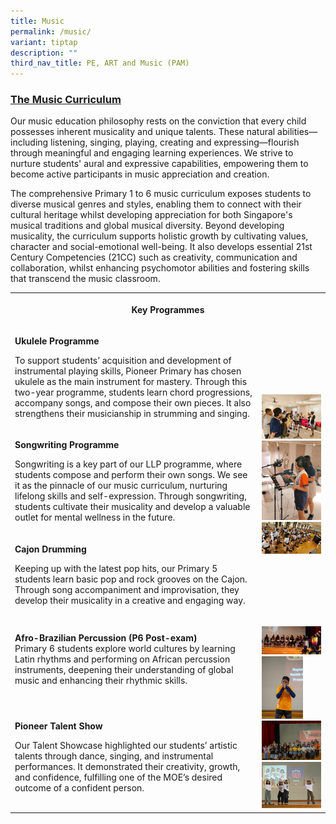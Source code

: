 ```yaml
---
title: Music
permalink: /music/
variant: tiptap
description: ""
third_nav_title: PE, ART and Music (PAM)
---
```

<h3><strong><u>The Music Curriculum</u></strong></h3>
<p>Our music education philosophy rests on the conviction that every child
possesses inherent musicality and unique talents. These natural abilities—including
listening, singing, playing, creating and expressing—flourish through meaningful
and engaging learning experiences. We strive to nurture students' aural
and expressive capabilities, empowering them to become active participants
in music appreciation and creation.</p>
<p>The comprehensive Primary 1 to 6 music curriculum exposes students to
diverse musical genres and styles, enabling them to connect with their
cultural heritage whilst developing appreciation for both Singapore's musical
traditions and global musical diversity. Beyond developing musicality,
the curriculum supports holistic growth by cultivating values, character
and social-emotional well-being. It also develops essential 21st Century
Competencies (21CC) such as creativity, communication and collaboration,
whilst enhancing psychomotor abilities and fostering skills that transcend
the music classroom.</p>
<table style="minWidth: 50px">
<colgroup>
<col>
<col>
</colgroup>
<tbody>
<tr>
<th rowspan="1" colspan="2">
<p>Key Programmes</p>
</th>
</tr>
<tr>
<td rowspan="1" colspan="1">
<p><strong>Ukulele Programme</strong>
</p>
<p>To support students’ acquisition and development of instrumental playing
skills, Pioneer Primary has chosen ukulele as the main instrument for mastery.
Through this two-year programme, students learn chord progressions, accompany
songs, and compose their own pieces. It also strengthens their musicianship
in strumming and singing.</p>
</td>
<td rowspan="3" colspan="1">
<p></p>
<div class="isomer-image-wrapper">
<img style="width: 100%" height="auto" width="100%" alt="" src="/images/Music_1.jpg">
</div>
<div class="isomer-image-wrapper">
<img style="width: 100%" height="auto" width="100%" alt="" src="/images/Music_2.jpg">
</div>
<div class="isomer-image-wrapper">
<img style="width: 100%" height="auto" width="100%" alt="" src="/images/Music_3.jpg">
</div>
</td>
</tr>
<tr>
<td rowspan="1" colspan="1">
<p><strong>Songwriting Programme</strong>
</p>
<p>Songwriting is a key part of our LLP programme, where students compose
and perform their own songs. We see it as the pinnacle of our music curriculum,
nurturing lifelong skills and self-expression. Through songwriting, students
cultivate their musicality and develop a valuable outlet for mental wellness
in the future.</p>
</td>
</tr>
<tr>
<td rowspan="1" colspan="1">
<p><strong>Cajon Drumming</strong>
</p>
<p>Keeping up with the latest pop hits, our Primary 5 students learn basic
pop and rock grooves on the Cajon. Through song accompaniment and improvisation,
they develop their musicality in a creative and engaging way.</p>
</td>
</tr>
<tr>
<td rowspan="1" colspan="1">
<p><strong>Afro-Brazilian Percussion (P6 Post-exam)<br></strong>Primary 6
students explore world cultures by learning Latin rhythms and performing
on African percussion instruments, deepening their understanding of global
music and enhancing their rhythmic skills.</p>
</td>
<td rowspan="2" colspan="1">
<p></p>
<div class="isomer-image-wrapper">
<img style="width: 100%" height="auto" width="100%" alt="" src="/images/Music_4.jpg">
</div>
<div class="isomer-image-wrapper">
<img style="width: 70%;" height="auto" width="100%" alt="" src="/images/Music_5.jpg">
</div>
<div class="isomer-image-wrapper">
<img style="width: 100%" height="auto" width="100%" alt="" src="/images/Music_6.jpg">
</div>
<div class="isomer-image-wrapper">
<img style="width: 100%" height="auto" width="100%" alt="" src="/images/Music_7.png">
</div>
</td>
</tr>
<tr>
<td rowspan="1" colspan="1">
<p><strong>Pioneer Talent Show</strong>
</p>
<p>Our Talent Showcase highlighted our students’ artistic talents through
dance, singing, and instrumental performances. It demonstrated their creativity,
growth, and confidence, fulfilling one of the MOE’s desired outcome of
a confident person.</p>
</td>
</tr>
</tbody>
</table>
<p></p>